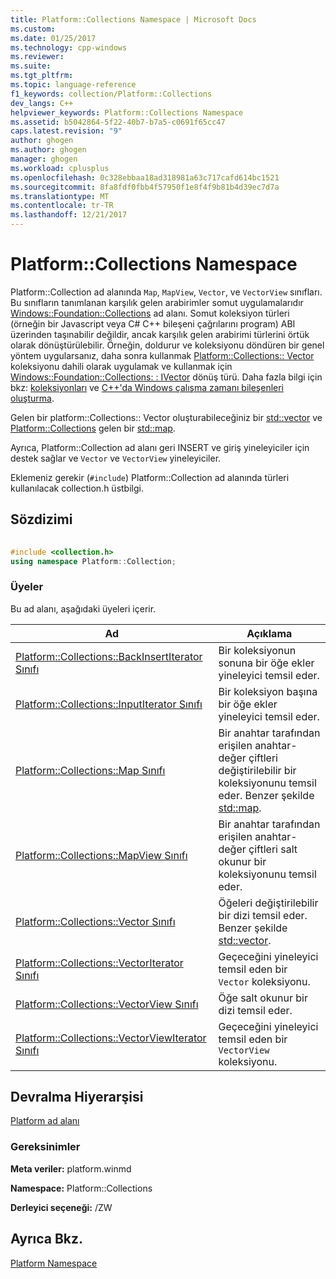 ```yaml
---
title: Platform::Collections Namespace | Microsoft Docs
ms.custom: 
ms.date: 01/25/2017
ms.technology: cpp-windows
ms.reviewer: 
ms.suite: 
ms.tgt_pltfrm: 
ms.topic: language-reference
f1_keywords: collection/Platform::Collections
dev_langs: C++
helpviewer_keywords: Platform::Collections Namespace
ms.assetid: b5042864-5f22-40b7-b7a5-c0691f65cc47
caps.latest.revision: "9"
author: ghogen
ms.author: ghogen
manager: ghogen
ms.workload: cplusplus
ms.openlocfilehash: 0c328ebbaa18ad318981a63c717cafd614bc1521
ms.sourcegitcommit: 8fa8fdf0fbb4f57950f1e8f4f9b81b4d39ec7d7a
ms.translationtype: MT
ms.contentlocale: tr-TR
ms.lasthandoff: 12/21/2017
---
```

# <a name="platformcollections-namespace"></a>Platform::Collections Namespace
Platform::Collection ad alanında `Map`, `MapView`, `Vector`, ve `VectorView` sınıfları. Bu sınıfların tanımlanan karşılık gelen arabirimler somut uygulamalarıdır [Windows::Foundation::Collections](http://go.microsoft.com/fwlink/p/?LinkId=262645) ad alanı. Somut koleksiyon türleri (örneğin bir Javascript veya C# C++ bileşeni çağrılarını program) ABI üzerinden taşınabilir değildir, ancak karşılık gelen arabirimi türlerini örtük olarak dönüştürülebilir. Örneğin, doldurur ve koleksiyonu döndüren bir genel yöntem uygularsanız, daha sonra kullanmak [Platform::Collections:: Vector](../cppcx/platform-collections-vector-class.md) koleksiyonu dahili olarak uygulamak ve kullanmak için [Windows::Foundation::Collections: : IVector](http://go.microsoft.com/fwlink/p/?LinkId=262410) dönüş türü. Daha fazla bilgi için bkz: [koleksiyonları](../cppcx/collections-c-cx.md) ve [C++'da Windows çalışma zamanı bileşenleri oluşturma](/MicrosoftDocs/windows-uwp/blob/docs/windows-apps-src/winrt-components/creating-windows-runtime-components-in-cpp.md).  
  
 Gelen bir platform::Collections:: Vector oluşturabileceğiniz bir [std::vector](../standard-library/vector-class.md) ve [Platform::Collections](../cppcx/platform-collections-map-class.md) gelen bir [std::map](../standard-library/map-class.md).  
  
 Ayrıca, Platform::Collection ad alanı geri INSERT ve giriş yineleyiciler için destek sağlar ve `Vector` ve `VectorView` yineleyiciler.  
  
 Eklemeniz gerekir (`#include`) Platform::Collection ad alanında türleri kullanılacak collection.h üstbilgi.  
  
## <a name="syntax"></a>Sözdizimi  
  
```cpp  
  
#include <collection.h>  
using namespace Platform::Collection;  
```  
  
### <a name="members"></a>Üyeler  
 Bu ad alanı, aşağıdaki üyeleri içerir.  
  
|Ad|Açıklama|  
|----------|-----------------|  
|[Platform::Collections::BackInsertIterator Sınıfı](../cppcx/platform-collections-backinsertiterator-class.md)|Bir koleksiyonun sonuna bir öğe ekler yineleyici temsil eder.|  
|[Platform::Collections::InputIterator Sınıfı](../cppcx/platform-collections-inputiterator-class.md)|Bir koleksiyon başına bir öğe ekler yineleyici temsil eder.|  
|[Platform::Collections::Map Sınıfı](../cppcx/platform-collections-map-class.md)|Bir anahtar tarafından erişilen anahtar-değer çiftleri değiştirilebilir bir koleksiyonunu temsil eder. Benzer şekilde [std::map](../standard-library/map-class.md).|  
|[Platform::Collections::MapView Sınıfı](../cppcx/platform-collections-mapview-class.md)|Bir anahtar tarafından erişilen anahtar-değer çiftleri salt okunur bir koleksiyonunu temsil eder.|  
|[Platform::Collections::Vector Sınıfı](../cppcx/platform-collections-vector-class.md)|Öğeleri değiştirilebilir bir dizi temsil eder. Benzer şekilde [std::vector](../standard-library/vector-class.md).|  
|[Platform::Collections::VectorIterator Sınıfı](../cppcx/platform-collections-vectoriterator-class.md)|Geçeceğini yineleyici temsil eden bir `Vector` koleksiyonu.|  
|[Platform::Collections::VectorView Sınıfı](../cppcx/platform-collections-vectorview-class.md)|Öğe salt okunur bir dizi temsil eder.|  
|[Platform::Collections::VectorViewIterator Sınıfı](../cppcx/platform-collections-vectorviewiterator-class.md)|Geçeceğini yineleyici temsil eden bir `VectorView` koleksiyonu.|  
  
## <a name="inheritance-hierarchy"></a>Devralma Hiyerarşisi  
 [Platform ad alanı](../cppcx/platform-namespace-c-cx.md)  
  
### <a name="requirements"></a>Gereksinimler  
 **Meta veriler:** platform.winmd  
  
 **Namespace:** Platform::Collections  
  
 **Derleyici seçeneği:** /ZW  
  
## <a name="see-also"></a>Ayrıca Bkz.  
 [Platform Namespace](../cppcx/platform-namespace-c-cx.md)